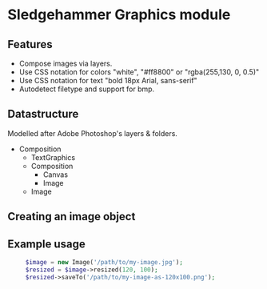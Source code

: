 
# Sledgehammer Graphics module

## Features

* Compose images via layers.
* Use CSS notation for colors "white", "#ff8800" or "rgba(255,130, 0, 0.5)"
* Use CSS notation for text "bold 18px Arial, sans-serif"
* Autodetect filetype and support for bmp.

## Datastructure

Modelled after Adobe Photoshop's layers & folders.

* Composition
    * TextGraphics
	* Composition
      * Canvas
      * Image
    * Image

## Creating an image object

## Example usage

```php
     $image = new Image('/path/to/my-image.jpg');
     $resized = $image->resized(120, 100);
     $resized->saveTo('/path/to/my-image-as-120x100.png');
```

